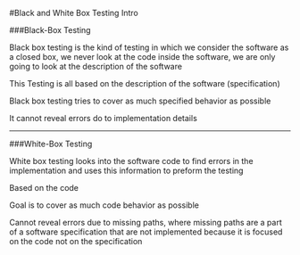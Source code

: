 #Black and White Box Testing Intro

###Black-Box Testing

Black box testing is the kind of testing in which we consider the software as a closed box, we never look at the code inside the software, we are only going to look at the description of the software

This Testing is all based on the description of the software (specification)

Black box testing tries to cover as much specified behavior as possible

It cannot reveal errors do to implementation details

***

###White-Box Testing

White box testing looks into the software code to find errors in the implementation and uses this information to preform the testing

Based on the code

Goal is to cover as much code behavior as possible

Cannot reveal errors due to missing paths, where missing paths are a part of a software specification that are not implemented because it is focused on the code not on the specification
